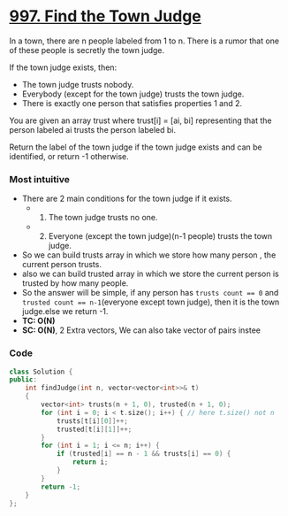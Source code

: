 # [997. Find the Town Judge](https://leetcode.com/problems/find-the-town-judge/)

In a town, there are n people labeled from 1 to n. There is a rumor that one of these people is secretly the town judge.

If the town judge exists, then:

-   The town judge trusts nobody.
-   Everybody (except for the town judge) trusts the town judge.
-   There is exactly one person that satisfies properties 1 and 2.

You are given an array trust where trust[i] = [ai, bi] representing that the person labeled ai trusts the person labeled bi.

Return the label of the town judge if the town judge exists and can be identified, or return -1 otherwise.

### Most intuitive

-   There are 2 main conditions for the town judge if it exists.
    -   1. The town judge trusts no one.
    -   2. Everyone (except the town judge)(n-1 people) trusts the town judge.
-   So we can build trusts array in which we store how many person , the current person trusts.
-   also we can build trusted array in which we store the current person is trusted by how many people.
-   So the answer will be simple, if any person has `trusts count == 0` and `trusted count == n-1`(everyone except town judge), then it is the town judge.else we return -1.
-   **TC: O(N)**
-   **SC: O(N)**, 2 Extra vectors, We can also take vector of pairs instee

### Code

```cpp
class Solution {
public:
    int findJudge(int n, vector<vector<int>>& t)
    {
        vector<int> trusts(n + 1, 0), trusted(n + 1, 0);
        for (int i = 0; i < t.size(); i++) { // here t.size() not n
            trusts[t[i][0]]++;
            trusted[t[i][1]]++;
        }
        for (int i = 1; i <= n; i++) {
            if (trusted[i] == n - 1 && trusts[i] == 0) {
                return i;
            }
        }
        return -1;
    }
};
```
